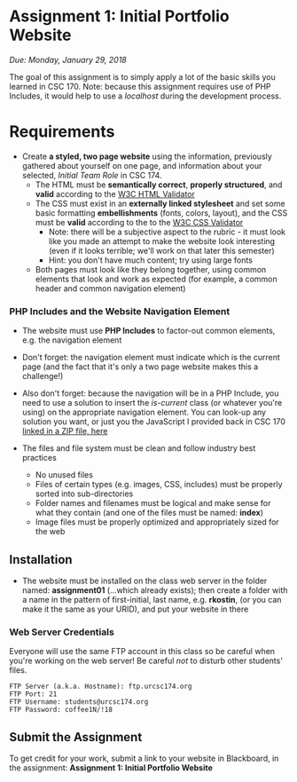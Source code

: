 # Assignment 1: Initial Portfolio Website
*Due: Monday, January 29, 2018*

The goal of this assignment is to simply apply a lot of the basic skills you learned in CSC 170.  Note: because this assignment requires use of PHP Includes, it would help to use a *localhost* during the development process.

# Requirements


- Create **a styled, two page website** using the information, previously gathered about yourself on one page, and information about your selected, *Initial Team Role* in CSC 174.
  - The HTML must be **semantically correct**, **properly structured**, and **valid** according to the [W3C HTML Validator](https://validator.w3.org/)
  - The CSS must exist in an **externally linked stylesheet** and set some basic formatting **embellishments** (fonts, colors, layout), and the CSS must be **valid** according to the to the [W3C CSS Validator](http://jigsaw.w3.org/css-validator/)
    - Note: there will be a subjective aspect to the rubric - it must look like you made an attempt to make the website look interesting (even if it looks terrible; we'll work on that later this semester)
    - Hint: you don't have much content; try using large fonts
  - Both pages must look like they belong together, using common elements that look and work as expected (for example, a common header and common navigation element)

### PHP Includes and the Website Navigation Element

- The website must use **PHP Includes** to factor-out common elements, e.g. the navigation element
- Don't forget: the navigation element must indicate which is the current page (and the fact that it's only a two page website makes this a challenge!)
- Also don't forget: because the navigation will be in a PHP Include, you need to use a solution to insert the *is-current* class (or whatever you're using) on the appropriate navigation element.  You can look-up any solution you want, or just you the JavaScript I provided back in CSC 170 [linked in a ZIP file, here](menu-highlighter.js.zip)

- The files and file system must be clean and follow industry best practices
  - No unused files
  - Files of certain types (e.g. images, CSS, includes) must be properly sorted into sub-directories
  - Folder names and filenames must be logical and make sense for what they contain (and one of the files must be named: **index**)
  - Image files must be properly optimized and appropriately sized for the web
  
## Installation

- The website must be installed on the class web server in the folder named: **assignment01** (…which already exists); then create a folder with a name in the pattern of first-initial, last name, e.g. **rkostin**, (or you can make it the same as your URID), and put your website in there


### Web Server Credentials

Everyone will use the same FTP account in this class so be careful when you're working on the web server!  Be careful *not* to disturb other students' files.

```
FTP Server (a.k.a. Hostname): ftp.urcsc174.org
FTP Port: 21
FTP Username: students@urcsc174.org
FTP Password: coffee1N/!18
```

## Submit the Assignment

To get credit for your work, submit a link to your website in Blackboard, in the assignment: **Assignment 1: Initial Portfolio Website**

